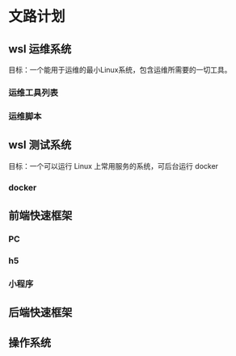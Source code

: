 # 文路计划

## wsl 运维系统
目标：一个能用于运维的最小Linux系统，包含运维所需要的一切工具。

### 运维工具列表
### 运维脚本

## wsl 测试系统
目标：一个可以运行 Linux 上常用服务的系统，可后台运行 docker
### docker

## 前端快速框架
### PC
### h5
### 小程序

## 后端快速框架

## 操作系统